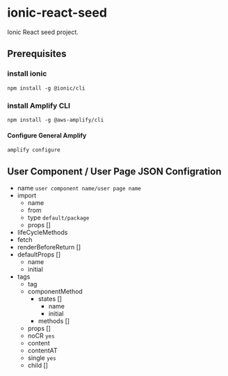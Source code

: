 # ionic-react-seed

Ionic React seed project.

## Prerequisites

### install ionic

`npm install -g @ionic/cli`

### install Amplify CLI

`npm install -g @aws-amplify/cli`

#### Configure General Amplify

`amplify configure`

## User Component / User Page JSON Configration

  * name `user component name/user page name`
  * import
    * name
    * from
    * type `default/package`
    * props []
  * lifeCycleMethods
  * fetch
  * renderBeforeReturn []
  * defaultProps []
    * name
    * initial
  * tags
    * tag
    * componentMethod
      * states []
        * name
        * initial
      * methods []
    * props []
    * noCR `yes`
    * content
    * contentAT
    * single `yes`
    * child [] 
